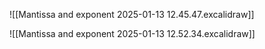 ![[Mantissa and exponent 2025-01-13 12.45.47.excalidraw]]

![[Mantissa and exponent 2025-01-13 12.52.34.excalidraw]]